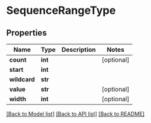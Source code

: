 # SequenceRangeType

## Properties
Name | Type | Description | Notes
------------ | ------------- | ------------- | -------------
**count** | **int** |  | [optional] 
**start** | **int** |  | 
**wildcard** | **str** |  | 
**value** | **str** |  | [optional] 
**width** | **int** |  | [optional] 

[[Back to Model list]](../README.md#documentation-for-models) [[Back to API list]](../README.md#documentation-for-api-endpoints) [[Back to README]](../README.md)


